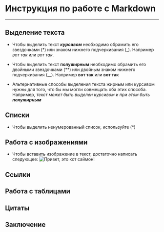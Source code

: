 # Инструкция по работе с Markdown
---
## Выделение текста

 - Чтобы выделить текст ***курсивом*** необходимо обрамить его звездочками (*) или  знаком нижнего подчеркивания (_). Например *вот так* или _вот так_. 

  - Чтобы выделить текст **полужирным** необходимо обрамить его двойными звездочками (**) или двойным знаком нижнего подчеркивания (__). Например **вот так** или __вот так__

 - Альтернативные способы выделения текста жирным или курсивом нужны для того, что бы мы могли совмещать оба этих способа. Например, _текст может быть выделен курсивом и при этом быть **полужирным**_

## Списки
 - Чтобы выделить ненумерованный список, используйте (*) 
## Работа с изображениями

- Чтобы вставить изображение в текст, достаточно написать следующее: ![Привет, это кот саймон!](Саймон.webp)
## Ссылки

## Работа с таблицами

## Цитаты

## Заключение 